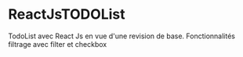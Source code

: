 # ReactJsTODOList
TodoList avec React Js en vue d'une revision de base. Fonctionnalités filtrage avec filter et checkbox
